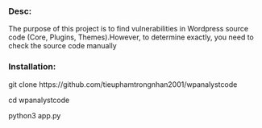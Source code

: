 <html>
  <h3>Desc:</h3>
  <p>The purpose of this project is to find vulnerabilities in Wordpress source code (Core, Plugins, Themes).However, to determine exactly, you need to check the source code manually</p>
  <h3>Installation:</h3>
  <p>git clone https://github.com/tieuphamtrongnhan2001/wpanalystcode</p>
  <p>cd wpanalystcode</p>
  <p>python3 app.py</p>
</html>
